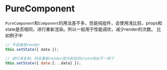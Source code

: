 # PureComponent

`PureComponent`和`Component`的用法差不多，但是纯组件，会使用浅比较，props和state是否相同，进行重新渲染。所以一般用于性能调优，减少render的次数。
比如例子中

```js
// 不会触发render
this.setState({ data });

// 进行浅复制，则会重新render因为前后的state地址不一样了
this.setState({ data:{...data} });
```